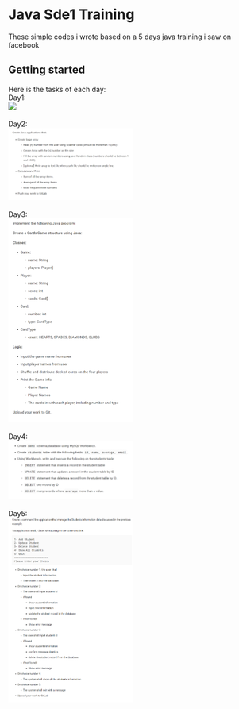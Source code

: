 # Java Sde1 Training

These simple codes i wrote based on a 5 days java training  i saw on facebook

## Getting started
Here is the tasks of each day:
<br>
Day1:
<br>
<img src="readme/day1.png" width="250"/> 
<br><br>
Day2:
<br>
<img src="readme/day2.png" width="250"/> 
<br><br>
Day3:
<br>
<img src="readme/day3.png" width="250"/>
<br><br>
Day4:
<br>
<img src="readme/day4.png" width="250"/> 
<br><br>
Day5:
<br>
<img src="readme/day5.png" width="250"/> 
